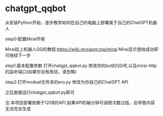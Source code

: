 # chatgpt_qqbot
从安装Python开始，逐步教学如何在自己的电脑上部署属于自己的ChatGPT机器人


step0:配置Mirai环境

Mirai挂上机器人QQ的教程:https://wiki.mrxiaom.top/mirai
Mirai显示登陆成功即可继续下一步

step1:基本配置参数
打开chatgpt_qqbot.py
修改你的bot的QQ号,以及mirai-http的监听端口(如果你没有改动，请忽略)


step2:打开moduel文件夹的ero.py
修改为你自己的ChatGPT API


之后直接运行chatgpt_qqbot.py即可

注:本项目部署依赖于120$的API,如果API的每分钟可调用次数过低，会导致内容无法完全生成
